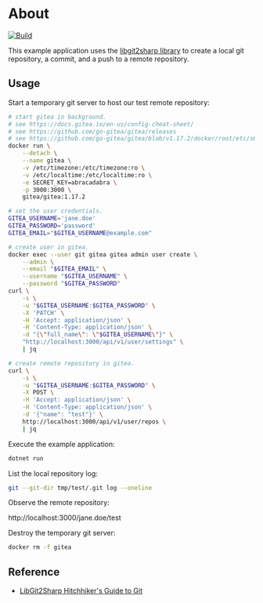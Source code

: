 # About

[![Build](https://github.com/rgl/UseLibgit2sharp/actions/workflows/build.yml/badge.svg)](https://github.com/rgl/UseLibgit2sharp/actions/workflows/build.yml)

This example application uses the [libgit2sharp library](https://github.com/libgit2/libgit2sharp) to create a local git repository, a commit, and a push to a remote repository.

## Usage

Start a temporary git server to host our test remote repository:

```bash
# start gitea in background.
# see https://docs.gitea.io/en-us/config-cheat-sheet/
# see https://github.com/go-gitea/gitea/releases
# see https://github.com/go-gitea/gitea/blob/v1.17.2/docker/root/etc/s6/gitea/setup
docker run \
    --detach \
    --name gitea \
    -v /etc/timezone:/etc/timezone:ro \
    -v /etc/localtime:/etc/localtime:ro \
    -e SECRET_KEY=abracadabra \
    -p 3000:3000 \
    gitea/gitea:1.17.2

# set the user credentials.
GITEA_USERNAME='jane.doe'
GITEA_PASSWORD='password'
GITEA_EMAIL="$GITEA_USERNAME@example.com"

# create user in gitea.
docker exec --user git gitea gitea admin user create \
    --admin \
    --email "$GITEA_EMAIL" \
    --username "$GITEA_USERNAME" \
    --password "$GITEA_PASSWORD"
curl \
    -s \
    -u "$GITEA_USERNAME:$GITEA_PASSWORD" \
    -X 'PATCH' \
    -H 'Accept: application/json' \
    -H 'Content-Type: application/json' \
    -d "{\"full_name\": \"$GITEA_USERNAME\"}" \
    "http://localhost:3000/api/v1/user/settings" \
    | jq

# create remote repository in gitea.
curl \
    -s \
    -u "$GITEA_USERNAME:$GITEA_PASSWORD" \
    -X POST \
    -H 'Accept: application/json' \
    -H 'Content-Type: application/json' \
    -d '{"name": "test"}' \
    http://localhost:3000/api/v1/user/repos \
    | jq
```

Execute the example application:

```bash
dotnet run
```

List the local repository log:

```bash
git --git-dir tmp/test/.git log --oneline
```

Observe the remote repository:

http://localhost:3000/jane.doe/test

Destroy the temporary git server:

```bash
docker rm -f gitea
```

## Reference

* [LibGit2Sharp Hitchhiker's Guide to Git](https://github.com/libgit2/libgit2sharp/wiki/LibGit2Sharp-Hitchhiker%27s-Guide-to-Git)
